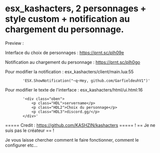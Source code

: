 # esx_kashacters, 2 personnages + style custom + notification au chargement du personnage.

Preview :

  Interface du choix de personnages : https://prnt.sc/plh09e
  
  Notification au chargement du personnage : https://prnt.sc/plh0go

Pour modifier la notification : esx_kashacters/client/main.lua:55 

            'ESX.ShowNotification("~q~Hey, github.com/GarfieldeuhV1")'

Pour modifier le texte de l'interface : esx_kashacters/html/ui.html:16 

            '<div class="oben">
                <p class="HDL">servername</p>
                <p class="HDL2">Choix du personnage</p>
                <p class="HDL3">discord.gg/</p>
            </div>'
           
          
   ===== Credit : https://github.com/KASHZIN/kashacters =====
                 ! == Je ne suis pas le créateur == !
                 
Je vous laisse chercher comment le faire fonctionner, comment le configurer etc...
